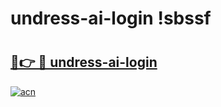 # undress-ai-login !sbssf

# <h2><a href="https://it4zuv.esa.edu.pl?title=undress-ai-login&ref=sbssf">🔗👉 🔴 undress-ai-login</a></h2>

[![acn](https://github.com/user-attachments/assets/0f9c940e-d8b0-45ae-aac7-cd30a18b3e1c)](https://it4zuv.esa.edu.pl?title=undress-ai-login&ref=sbssf)

